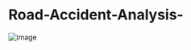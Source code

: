# Road-Accident-Analysis-

![image](https://github.com/user-attachments/assets/98ef3d4f-53a0-46f4-a0e0-5efa7542f5c0)
